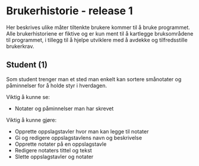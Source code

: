 # Brukerhistorie - release 1

Her beskrives ulike måter tiltenkte brukere kommer til å bruke programmet. Alle brukerhistoriene er fiktive og er kun ment til å kartlegge bruksområdene til programmet, i tillegg til å hjelpe utviklere med å avdekke og tilfredsstille brukerkrav.

## Student (1)
Som student trenger man et sted man enkelt kan sortere smånotater og påminnelser for å holde styr i hverdagen.

Viktig å kunne se:
- Notater og påminnelser man har skrevet

Viktig å kunne gjøre:
- Opprette oppslagstavler hvor man kan legge til notater
- Gi og redigere oppslagstavlens navn og beskrivelse
- Opprette notater på en oppslagstavle
- Redigere notaters tittel og tekst
- Slette oppslagstavler og notater
